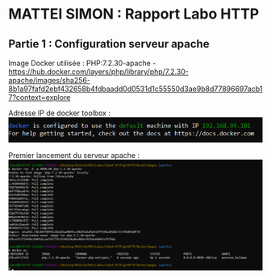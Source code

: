 # MATTEI SIMON : Rapport Labo HTTP

## Partie 1 : Configuration serveur apache

Image Docker utilisée : PHP:7.2.30-apache - https://hub.docker.com/layers/php/library/php/7.2.30-apache/images/sha256-8b1a97fafd2ebf432658b4fdbaadd0d0531d1c55550d3ae9b8d77896697acb17?context=explore

Adresse IP de docker toolbox : ![AdresseIP](Images\AdrrIPToolbox.png)

Premier lancement du serveur apache :
![LancementServeur](Images/PremierLancementServeurApache.png)



